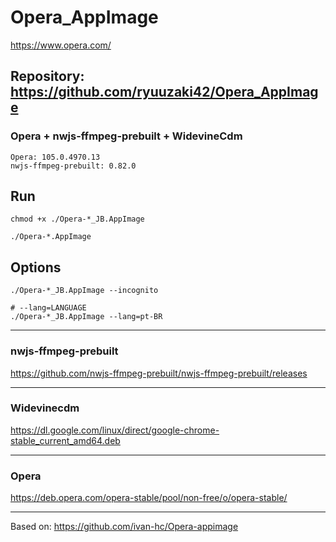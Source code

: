 # Opera_AppImage
https://www.opera.com/

## Repository: https://github.com/ryuuzaki42/Opera_AppImage

### Opera + nwjs-ffmpeg-prebuilt + WidevineCdm
    Opera: 105.0.4970.13
    nwjs-ffmpeg-prebuilt: 0.82.0

## Run
    chmod +x ./Opera-*_JB.AppImage

    ./Opera-*.AppImage

## Options
    ./Opera-*_JB.AppImage --incognito

    # --lang=LANGUAGE
    ./Opera-*_JB.AppImage --lang=pt-BR

---
### nwjs-ffmpeg-prebuilt
https://github.com/nwjs-ffmpeg-prebuilt/nwjs-ffmpeg-prebuilt/releases

---
### Widevinecdm
https://dl.google.com/linux/direct/google-chrome-stable_current_amd64.deb

---
### Opera
https://deb.opera.com/opera-stable/pool/non-free/o/opera-stable/

---
Based on: https://github.com/ivan-hc/Opera-appimage
